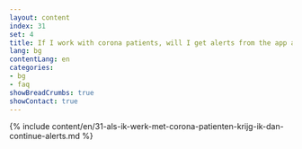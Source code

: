 ```yaml
---
layout: content
index: 31
set: 4
title: If I work with corona patients, will I get alerts from the app all the time?
lang: bg
contentLang: en
categories:
- bg
- faq
showBreadCrumbs: true
showContact: true
---
```

{% include content/en/31-als-ik-werk-met-corona-patienten-krijg-ik-dan-continue-alerts.md %}

